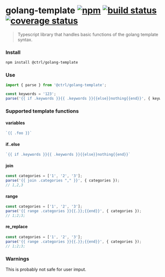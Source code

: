 # golang-template [![npm](https://img.shields.io/npm/v/@ctrl/golang-template.svg?maxAge=3600)](https://www.npmjs.com/package/@ctrl/golang-template) [![build status](https://travis-ci.com/TypeCtrl/golang-template.svg?branch=master)](https://travis-ci.org/typectrl/golang-template) [![coverage status](https://codecov.io/gh/typectrl/golang-template/branch/master/graph/badge.svg)](https://codecov.io/gh/typectrl/golang-template)

> Typescript library that handles basic functions of the golang template syntax.

### Install

```sh
npm install @ctrl/golang-template
```

### Use
```ts
import { parse } from '@ctrl/golang-template';

const keywords = '123';
parse('{{ if .keywords }}{{ .keywords }}{{else}}nothing{{end}}', { keywords });
```

### Supported template functions

#### variables
```ts
`{{ .foo }}`
```

#### if..else
```ts
`{{ if .keywords }}{{ .keywords }}{{else}}nothing{{end}}`
```

#### join
```ts
const categories = ['1', '2', '3'];
parse('{{ join .categories "," }}', { categories });
// 1,2,3
```

#### range
```ts
const categories = ['1', '2', '3'];
parse('{{ range .categories }}{{.}};{{end}}', { categories });
// 1;2;3;
```

#### re_replace
```ts
const categories = ['1', '2', '3'];
parse('{{ range .categories }}{{.}};{{end}}', { categories });
// 1;2;3;
```

### Warnings
This is probably not safe for user imput.
